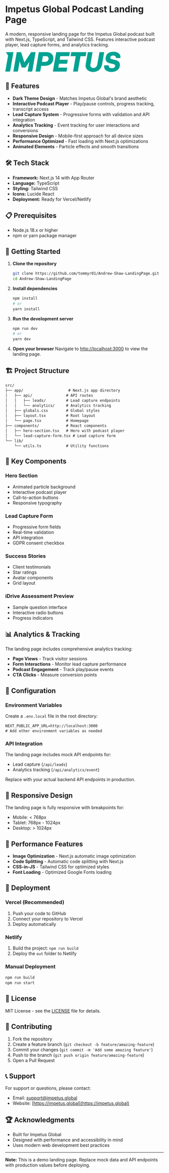 # Impetus Global Podcast Landing Page

A modern, responsive landing page for the Impetus Global podcast built with Next.js, TypeScript, and Tailwind CSS. Features interactive podcast player, lead capture forms, and analytics tracking.

![Impetus Global Podcast](./public/impetus-logo.svg)

## 🚀 Features

- **Dark Theme Design** - Matches Impetus Global's brand aesthetic
- **Interactive Podcast Player** - Play/pause controls, progress tracking, transcript access
- **Lead Capture System** - Progressive forms with validation and API integration
- **Analytics Tracking** - Event tracking for user interactions and conversions
- **Responsive Design** - Mobile-first approach for all device sizes
- **Performance Optimized** - Fast loading with Next.js optimizations
- **Animated Elements** - Particle effects and smooth transitions

## 🛠 Tech Stack

- **Framework:** Next.js 14 with App Router
- **Language:** TypeScript
- **Styling:** Tailwind CSS
- **Icons:** Lucide React
- **Deployment:** Ready for Vercel/Netlify

## 📋 Prerequisites

- Node.js 18.x or higher
- npm or yarn package manager

## 🚀 Getting Started

1. **Clone the repository**
   ```bash
   git clone https://github.com/tommyr01/Andrew-Shaw-LandingPage.git
   cd Andrew-Shaw-LandingPage
   ```

2. **Install dependencies**
   ```bash
   npm install
   # or
   yarn install
   ```

3. **Run the development server**
   ```bash
   npm run dev
   # or
   yarn dev
   ```

4. **Open your browser**
   Navigate to [http://localhost:3000](http://localhost:3000) to view the landing page.

## 🏗 Project Structure

```
src/
├── app/                    # Next.js app directory
│   ├── api/               # API routes
│   │   ├── leads/         # Lead capture endpoints
│   │   └── analytics/     # Analytics tracking
│   ├── globals.css        # Global styles
│   ├── layout.tsx         # Root layout
│   └── page.tsx           # Homepage
├── components/            # React components
│   ├── hero-section.tsx   # Hero with podcast player
│   └── lead-capture-form.tsx # Lead capture form
└── lib/
    └── utils.ts           # Utility functions
```

## 🎨 Key Components

### Hero Section
- Animated particle background
- Interactive podcast player
- Call-to-action buttons
- Responsive typography

### Lead Capture Form
- Progressive form fields
- Real-time validation
- API integration
- GDPR consent checkbox

### Success Stories
- Client testimonials
- Star ratings
- Avatar components
- Grid layout

### iDrive Assessment Preview
- Sample question interface
- Interactive radio buttons
- Progress indicators

## 📊 Analytics & Tracking

The landing page includes comprehensive analytics tracking:

- **Page Views** - Track visitor sessions
- **Form Interactions** - Monitor lead capture performance
- **Podcast Engagement** - Track play/pause events
- **CTA Clicks** - Measure conversion points

## 🔧 Configuration

### Environment Variables

Create a `.env.local` file in the root directory:

```env
NEXT_PUBLIC_APP_URL=http://localhost:3000
# Add other environment variables as needed
```

### API Integration

The landing page includes mock API endpoints for:
- Lead capture (`/api/leads`)
- Analytics tracking (`/api/analytics/event`)

Replace with your actual backend API endpoints in production.

## 📱 Responsive Design

The landing page is fully responsive with breakpoints for:
- Mobile: < 768px
- Tablet: 768px - 1024px
- Desktop: > 1024px

## 🎯 Performance Features

- **Image Optimization** - Next.js automatic image optimization
- **Code Splitting** - Automatic code splitting with Next.js
- **CSS-in-JS** - Tailwind CSS for optimized styles
- **Font Loading** - Optimized Google Fonts loading

## 🚢 Deployment

### Vercel (Recommended)

1. Push your code to GitHub
2. Connect your repository to Vercel
3. Deploy automatically

### Netlify

1. Build the project: `npm run build`
2. Deploy the `out` folder to Netlify

### Manual Deployment

```bash
npm run build
npm run start
```

## 📄 License

MIT License - see the [LICENSE](LICENSE) file for details.

## 🤝 Contributing

1. Fork the repository
2. Create a feature branch (`git checkout -b feature/amazing-feature`)
3. Commit your changes (`git commit -m 'Add some amazing feature'`)
4. Push to the branch (`git push origin feature/amazing-feature`)
5. Open a Pull Request

## 📞 Support

For support or questions, please contact:
- Email: support@impetus.global
- Website: [https://impetus.global](https://impetus.global)

## 🏆 Acknowledgments

- Built for Impetus Global
- Designed with performance and accessibility in mind
- Uses modern web development best practices

---

**Note:** This is a demo landing page. Replace mock data and API endpoints with production values before deploying.